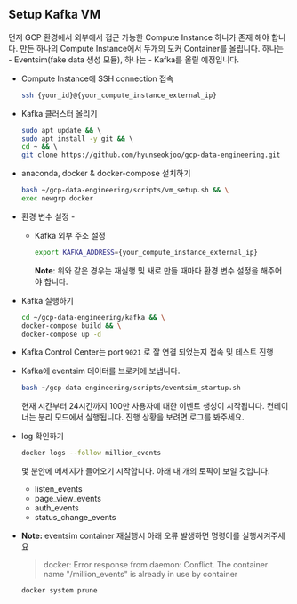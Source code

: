 ## Setup Kafka VM

먼저 GCP 환경에서 외부에서 접근 가능한 Compute Instance 하나가 존재 해야 합니다. 만든 하나의 Compute Instance에서 두개의 도커 Container를 올립니다. 하나는 - Eventsim(fake data 생성 모듈), 하나는 - Kafka를 올릴 예정입니다.

- Compute Instance에 SSH connection 접속
  ```bash
  ssh {your_id}@{your_compute_instance_external_ip}
  ```

- Kafka 클러스터 올리기
  ```bash
  sudo apt update && \ 
  sudo apt install -y git && \ 
  cd ~ && \ 
  git clone https://github.com/hyunseokjoo/gcp-data-engineering.git
  ```

- anaconda, docker & docker-compose 설치하기

  ```bash
  bash ~/gcp-data-engineering/scripts/vm_setup.sh && \
  exec newgrp docker
  ```

- 환경 변수 설정 -
  - Kafka 외부 주소 설정
    ```bash
    export KAFKA_ADDRESS={your_compute_instance_external_ip}
    ```
     **Note**: 위와 같은 경우는 재실행 및 새로 만들 때마다 환경 변수 설정을 해주어야 합니다.

- Kafka 실행하기
  ```bash
  cd ~/gcp-data-engineering/kafka && \
  docker-compose build && \
  docker-compose up -d 
  ```

- Kafka Control Center는 port `9021` 로 잘 연결 되었는지 접속 및 테스트 진행
- Kafka에 eventsim 데이터를 브로커에 보냅니다.
  ```bash
  bash ~/gcp-data-engineering/scripts/eventsim_startup.sh
  ```
  현재 시간부터 24시간까지 100만 사용자에 대한 이벤트 생성이 시작됩니다. 컨테이너는 분리 모드에서 실행됩니다. 진행 상황을 보려면 로그를 봐주세요.

- log 확인하기
  ```bash
  docker logs --follow million_events
  ```
  몇 분안에 메세지가 들어오기 시작합니다. 아래 내 개의 토픽이 보일 것입니다.

  - listen_events
  - page_view_events
  - auth_events
  - status_change_events

- **Note:** eventsim container 재실행시 아래 오류 발생하면 명령어를 실행시켜주세요
  
  >docker: Error response from daemon: Conflict. The container name "/million_events" is already in use by container
  
  ```bash
  docker system prune
  ```